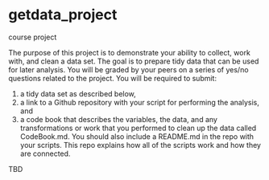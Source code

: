 # getdata_project
course project 


The purpose of this project is to demonstrate your ability to collect, work with, 
and clean a data set. The goal is to prepare tidy data that can be used for later analysis.
 You will be graded by your peers on a series of yes/no questions related to the project.
  You will be required to submit: 
  1) a tidy data set as described below, 
  2) a link to a Github repository with your script for performing the analysis, and 
  3) a code book that describes the variables, the data, and any transformations or 
  work that you performed to clean up the data called CodeBook.md. 
  You should also include a README.md in the repo with your scripts. 
  This repo explains how all of the scripts work and how they are connected.  

TBD